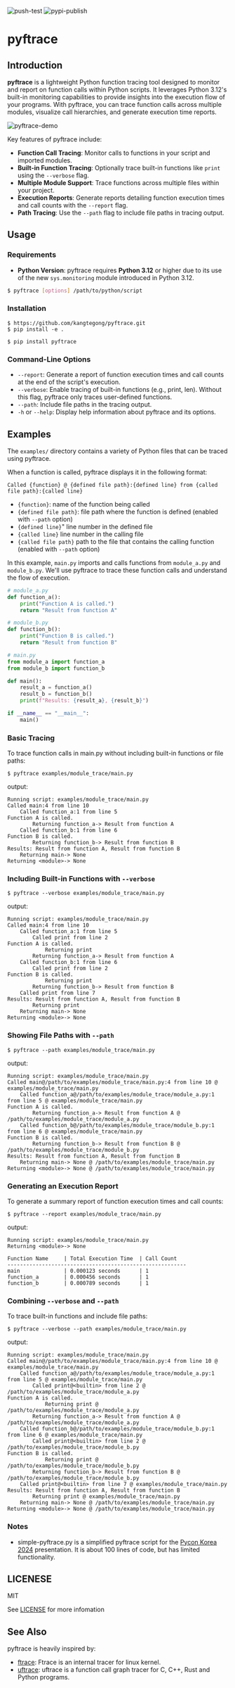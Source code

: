 ![push-test](https://github.com/kangtegong/pyftrace/actions/workflows/push-test.yml/badge.svg)
![pypi-publish](https://github.com/kangtegong/pyftrace/actions/workflows/python-publish.yml/badge.svg)

# pyftrace

## Introduction

**pyftrace** is a lightweight Python function tracing tool designed to monitor and report on function calls within Python scripts. It leverages Python 3.12's built-in monitoring capabilities to provide insights into the execution flow of your programs. With pyftrace, you can trace function calls across multiple modules, visualize call hierarchies, and generate execution time reports.

![pyftrace-demo](assets/pyftrace-demo.gif)

Key features of pyftrace include:

- **Function Call Tracing**: Monitor calls to functions in your script and imported modules.
- **Built-in Function Tracing**: Optionally trace built-in functions like `print` using the `--verbose` flag.
- **Multiple Module Support**: Trace functions across multiple files within your project.
- **Execution Reports**: Generate reports detailing function execution times and call counts with the `--report` flag.
- **Path Tracing**: Use the `--path` flag to include file paths in tracing output.

## Usage

### Requirements

- **Python Version**: pyftrace requires **Python 3.12** or higher due to its use of the new `sys.monitoring` module introduced in Python 3.12.

```bash
$ pyftrace [options] /path/to/python/script
```


### Installation

```
$ https://github.com/kangtegong/pyftrace.git
$ pip install -e .
```

```
$ pip install pyftrace
```


### Command-Line Options

- `--report`: Generate a report of function execution times and call counts at the end of the script's execution.
- `--verbose`: Enable tracing of built-in functions (e.g., print, len). Without this flag, pyftrace only traces user-defined functions.
- `--path`: Include file paths in the tracing output. 
- `-h` or `--help`: Display help information about pyftrace and its options.

## Examples

The `examples/` directory contains a variety of Python files that can be traced using pyftrace. 

When a function is called, pyftrace displays it in the following format:

```
Called {function} @ {defined file path}:{defined line} from {called file path}:{called line}
```

- `{function}`: name of the function being called 
- `{defined file path}`: file path where the function is defined (enabled with `--path` option)
- `{defined line}`" line number in the defined file
- `{called line}` line number in the calling file
- `{called file path}` path to the file that contains the calling function (enabled with `--path` option)

In this example, `main.py` imports and calls functions from `module_a.py` and `module_b.py`. We'll use pyftrace to trace these function calls and understand the flow of execution.

```python
# module_a.py
def function_a():
    print("Function A is called.")
    return "Result from function A"
```

```python
# module_b.py
def function_b():
    print("Function B is called.")
    return "Result from function B"
```

```python
# main.py
from module_a import function_a
from module_b import function_b

def main():
    result_a = function_a()
    result_b = function_b()
    print(f"Results: {result_a}, {result_b}")

if __name__ == "__main__":
    main()
```

### Basic Tracing

To trace function calls in main.py without including built-in functions or file paths:


```
$ pyftrace examples/module_trace/main.py
```

output:
```
Running script: examples/module_trace/main.py
Called main:4 from line 10
    Called function_a:1 from line 5
Function A is called.
        Returning function_a-> Result from function A
    Called function_b:1 from line 6
Function B is called.
        Returning function_b-> Result from function B
Results: Result from function A, Result from function B
    Returning main-> None
Returning <module>-> None
```

### Including Built-in Functions with `--verbose`

```
$ pyftrace --verbose examples/module_trace/main.py
```

output:
```
Running script: examples/module_trace/main.py
Called main:4 from line 10
    Called function_a:1 from line 5
        Called print from line 2
Function A is called.
            Returning print
        Returning function_a-> Result from function A
    Called function_b:1 from line 6
        Called print from line 2
Function B is called.
            Returning print
        Returning function_b-> Result from function B
    Called print from line 7
Results: Result from function A, Result from function B
        Returning print
    Returning main-> None
Returning <module>-> None
```

### Showing File Paths with `--path`

```
$ pyftrace --path examples/module_trace/main.py
```

output:
```
Running script: examples/module_trace/main.py
Called main@/path/to/examples/module_trace/main.py:4 from line 10 @ examples/module_trace/main.py
    Called function_a@/path/to/examples/module_trace/module_a.py:1 from line 5 @ examples/module_trace/main.py
Function A is called.
        Returning function_a-> Result from function A @ /path/to/examples/module_trace/module_a.py
    Called function_b@/path/to/examples/module_trace/module_b.py:1 from line 6 @ examples/module_trace/main.py
Function B is called.
        Returning function_b-> Result from function B @ /path/to/examples/module_trace/module_b.py
Results: Result from function A, Result from function B
    Returning main-> None @ /path/to/examples/module_trace/main.py
Returning <module>-> None @ /path/to/examples/module_trace/main.py
```

### Generating an Execution Report

To generate a summary report of function execution times and call counts:

```
$ pyftrace --report examples/module_trace/main.py
```

output:
```
Running script: examples/module_trace/main.py
Returning <module>-> None

Function Name     | Total Execution Time  | Call Count
---------------------------------------------------------
main              | 0.000123 seconds      | 1
function_a        | 0.000456 seconds      | 1
function_b        | 0.000789 seconds      | 1
```

### Combining `--verbose` and `--path`

To trace built-in functions and include file paths:

```
$ pyftrace --verbose --path examples/module_trace/main.py
```

output:
```
Running script: examples/module_trace/main.py
Called main@/path/to/examples/module_trace/main.py:4 from line 10 @ examples/module_trace/main.py
    Called function_a@/path/to/examples/module_trace/module_a.py:1 from line 5 @ examples/module_trace/main.py
        Called print@<builtin> from line 2 @ /path/to/examples/module_trace/module_a.py
Function A is called.
            Returning print @ /path/to/examples/module_trace/module_a.py
        Returning function_a-> Result from function A @ /path/to/examples/module_trace/module_a.py
    Called function_b@/path/to/examples/module_trace/module_b.py:1 from line 6 @ examples/module_trace/main.py
        Called print@<builtin> from line 2 @ /path/to/examples/module_trace/module_b.py
Function B is called.
            Returning print @ /path/to/examples/module_trace/module_b.py
        Returning function_b-> Result from function B @ /path/to/examples/module_trace/module_b.py
    Called print@<builtin> from line 7 @ examples/module_trace/main.py
Results: Result from function A, Result from function B
        Returning print @ examples/module_trace/main.py
    Returning main-> None @ /path/to/examples/module_trace/main.py
Returning <module>-> None @ /path/to/examples/module_trace/main.py
```

### Notes
- simple-pyftrace.py is a simplified pyftrace script for the [Pycon Korea 2024](https://2024.pycon.kr/) presentation. It is about 100 lines of code, but has limited functionality. 

## LICENESE

MIT 

See [LICENSE](./LICENSE) for more infomation

## See Also

pyftrace is heavily inspired by:

- [ftrace](https://www.kernel.org/doc/Documentation/trace/ftrace.txt): Ftrace is an internal tracer for linux kernel.
- [uftrace](https://github.com/namhyung/uftrace): uftrace is a function call graph tracer for C, C++, Rust and Python programs. 
